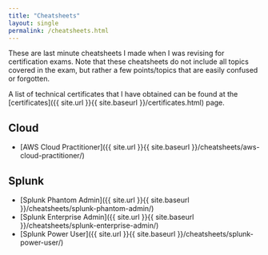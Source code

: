 ```yaml
---
title: "Cheatsheets"
layout: single
permalink: /cheatsheets.html
---
```


These are last minute cheatsheets I made when I was revising for certification exams. Note that these cheatsheets do not include all topics covered in the exam, but rather a few points/topics that are easily confused or forgotten.

A list of technical certificates that I have obtained can be found at the [certificates]({{ site.url }}{{ site.baseurl }}/certificates.html) page.

## Cloud
- [AWS Cloud Practitioner]({{ site.url }}{{ site.baseurl }}/cheatsheets/aws-cloud-practitioner/)

## Splunk
- [Splunk Phantom Admin]({{ site.url }}{{ site.baseurl }}/cheatsheets/splunk-phantom-admin/)
- [Splunk Enterprise Admin]({{ site.url }}{{ site.baseurl }}/cheatsheets/splunk-enterprise-admin/)
- [Splunk Power User]({{ site.url }}{{ site.baseurl }}/cheatsheets/splunk-power-user/)
